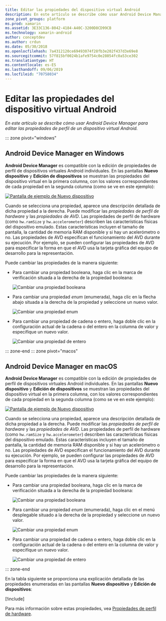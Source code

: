 ```yaml
---
title: Editar las propiedades del dispositivo virtual Android
description: En este artículo se describe cómo usar Android Device Manager para editar las propiedades de perfil de un dispositivo virtual Android.
zone_pivot_groups: platform
ms.prod: xamarin
ms.assetid: 3E33C136-8042-4184-A40C-3200D8CD99CB
ms.technology: xamarin-android
author: conceptdev
ms.author: crdun
ms.date: 05/30/2018
ms.openlocfilehash: 7a4312120ce69493074f28fb3e202f437d3e69e8
ms.sourcegitcommit: 57f815bf0024b1afe9754c0e28054fc0a53ce302
ms.translationtype: HT
ms.contentlocale: es-ES
ms.lasthandoff: 09/06/2019
ms.locfileid: "70758034"
---
```

# <a name="editing-android-virtual-device-properties"></a>Editar las propiedades del dispositivo virtual Android

_En este artículo se describe cómo usar Android Device Manager para editar las propiedades de perfil de un dispositivo virtual Android._

::: zone pivot="windows"

## <a name="android-device-manager-on-windows"></a>Android Device Manager en Windows

**Android Device Manager** es compatible con la edición de propiedades de perfil de dispositivos virtuales Android individuales. En las pantallas **Nuevo dispositivo** y **Edición de dispositivos** se muestran las propiedades del dispositivo virtual en la primera columna, con los valores correspondientes de cada propiedad en la segunda columna (como se ve en este ejemplo): 

[![Pantalla de ejemplo de Nuevo dispositivo](device-properties-images/win/01-new-device-editor-sml.png)](device-properties-images/win/01-new-device-editor.png#lightbox)

Cuando se selecciona una propiedad, aparece una descripción detallada de dicha propiedad a la derecha. Puede modificar las *propiedades de perfil de hardware* y las *propiedades de AVD*. Las propiedades de perfil de hardware (como `hw.ramSize` y `hw.accelerometer`) describen las características físicas del dispositivo emulado. Estas características incluyen el tamaño de pantalla, la cantidad de memoria RAM disponible y si hay un acelerómetro o no. Las propiedades de AVD especifican el funcionamiento del AVD durante su ejecución. Por ejemplo, se pueden configurar las propiedades de AVD para especificar la forma en que el AVD usa la tarjeta gráfica del equipo de desarrollo para la representación.

Puede cambiar las propiedades de la manera siguiente:

- Para cambiar una propiedad booleana, haga clic en la marca de verificación situada a la derecha de la propiedad booleana:

    ![Cambiar una propiedad booleana](device-properties-images/win/02-boolean-value.png)

- Para cambiar una propiedad *enum* (enumerada), haga clic en la flecha abajo situada a la derecha de la propiedad y seleccione un nuevo valor.

    ![Cambiar una propiedad enum](device-properties-images/win/04-enum-value.png)

- Para cambiar una propiedad de cadena o entero, haga doble clic en la configuración actual de la cadena o del entero en la columna de valor y especifique un nuevo valor.

    ![Cambiar una propiedad de entero](device-properties-images/win/03-integer-value.png)

::: zone-end
::: zone pivot="macos"

## <a name="android-device-manager-on-macos"></a>Android Device Manager en macOS

**Android Device Manager** es compatible con la edición de propiedades de perfil de dispositivos virtuales Android individuales. En las pantallas **Nuevo dispositivo** y **Edición de dispositivos** se muestran las propiedades del dispositivo virtual en la primera columna, con los valores correspondientes de cada propiedad en la segunda columna (como se ve en este ejemplo): 

[![Pantalla de ejemplo de Nuevo dispositivo](device-properties-images/mac/01-new-device-editor-sml.png)](device-properties-images/mac/01-new-device-editor.png#lightbox)

Cuando se selecciona una propiedad, aparece una descripción detallada de dicha propiedad a la derecha. Puede modificar las *propiedades de perfil de hardware* y las *propiedades de AVD*. Las propiedades de perfil de hardware (como `hw.ramSize` y `hw.accelerometer`) describen las características físicas del dispositivo emulado. Estas características incluyen el tamaño de pantalla, la cantidad de memoria RAM disponible y si hay un acelerómetro o no. Las propiedades de AVD especifican el funcionamiento del AVD durante su ejecución. Por ejemplo, se pueden configurar las propiedades de AVD para especificar la forma en que el AVD usa la tarjeta gráfica del equipo de desarrollo para la representación.

Puede cambiar las propiedades de la manera siguiente:

- Para cambiar una propiedad booleana, haga clic en la marca de verificación situada a la derecha de la propiedad booleana:

    ![Cambiar una propiedad booleana](device-properties-images/mac/02-boolean-value.png)

- Para cambiar una propiedad *enum* (enumerada), haga clic en el menú desplegable situado a la derecha de la propiedad y seleccione un nuevo valor.

    ![Cambiar una propiedad enum](device-properties-images/mac/04-enum-value.png)

- Para cambiar una propiedad de cadena o entero, haga doble clic en la configuración actual de la cadena o del entero en la columna de valor y especifique un nuevo valor.

    ![Cambiar una propiedad de entero](device-properties-images/mac/03-integer-value.png)

::: zone-end

En la tabla siguiente se proporciona una explicación detallada de las propiedades enumeradas en las pantallas **Nuevo dispositivo** y **Edición de dispositivos**:

[!include[](~/android/includes/emulator-properties.md)]

Para más información sobre estas propiedades, vea [Propiedades de perfil de hardware](https://developer.android.com/studio/run/managing-avds.html#hpproperties).

